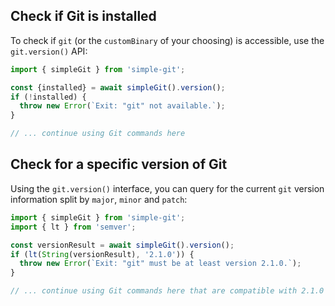 ## Check if Git is installed

To check if `git` (or the `customBinary` of your choosing) is accessible, use the
`git.version()` API:

```typescript
import { simpleGit } from 'simple-git';

const {installed} = await simpleGit().version();
if (!installed) {
  throw new Error(`Exit: "git" not available.`);
}

// ... continue using Git commands here
```

## Check for a specific version of Git

Using the `git.version()` interface, you can query for the current `git` version
information split by `major`, `minor` and `patch`:

```typescript
import { simpleGit } from 'simple-git';
import { lt } from 'semver';

const versionResult = await simpleGit().version();
if (lt(String(versionResult), '2.1.0')) {
  throw new Error(`Exit: "git" must be at least version 2.1.0.`);
}

// ... continue using Git commands here that are compatible with 2.1.0 or higher
```

